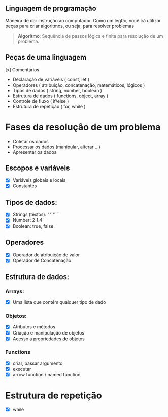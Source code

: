 ## Linguagem de programação 

Maneira de dar instrução ao computador.
Como um leg0o, você irá utilizar peças para criar algoritmos, ou seja, para resolver problemas

> **Algoritmo**: Sequência de passos lógica e finita para resolução de um problema.

## Peças de uma linguagem

[x] Comentários
- Declaração de variáveis ( const, let )
- Operadores ( atribuição, concatenação, matemáticos, lógicos )
- Tipos de dados ( string, number, boolean )
- Estrutura de dados ( functions, object, array )
- Controle de fluxo ( if/else )
- Estrutura de repetição ( for, while )

# Fases da resolução de um problema

- Coletar os dados
- Processar os dados (manipular, alterar ...)
- Apresentar os dados

## Escopos e variáveis

- [x] Variáveis globais e locais
- [x] Constantes

## Tipos de dados:

- [x] Strings (textos): "" '' ``
- [x] Number: 2 1.4
- [x] Boolean: true, false

## Operadores
- [x] Operador de atribuição de valor
- [x] Operador de Concatenação

## Estrutura de dados:

### Arrays:

- [x] Uma lista que contém qualquer tipo de dado

### Objetos:

- [x] Atributos e métodos
- [x] Criação e manipulação de objetos
- [x] Acesso a propriedades de objetos

### Functions

 - [x] criar, passar argumento
 - [x] executar
 - [x] arrow function / named function

# Estrutura de repetição

- [x] while